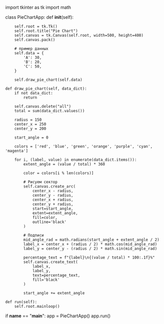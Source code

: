 import tkinter as tk
import math

class PieChartApp:
    def __init__(self):

        self.root = tk.Tk()
        self.root.title("Pie Chart")
        self.canvas = tk.Canvas(self.root, width=500, height=400)
        self.canvas.pack()

        # пример данных
        self.data = {
            'A': 30,
            'B': 20,
            'C': 50,
        }

        self.draw_pie_chart(self.data)

    def draw_pie_chart(self, data_dict):
        if not data_dict:
            return

        self.canvas.delete("all")
        total = sum(data_dict.values())

        radius = 150
        center_x = 250
        center_y = 200

        start_angle = 0

        colors = ['red', 'blue', 'green', 'orange', 'purple', 'cyan', 'magenta']

        for i, (label, value) in enumerate(data_dict.items()):
            extent_angle = (value / total) * 360

            color = colors[i % len(colors)]

            # Рисуем сектор
            self.canvas.create_arc(
                center_x - radius,
                center_y - radius,
                center_x + radius,
                center_y + radius,
                start=start_angle,
                extent=extent_angle,
                fill=color,
                outline='black'
            )

            # Подписи
            mid_angle_rad = math.radians(start_angle + extent_angle / 2)
            label_x = center_x + (radius / 2) * math.cos(mid_angle_rad)
            label_y = center_y - (radius / 2) * math.sin(mid_angle_rad)

            percentage_text = f"{label}\n{(value / total) * 100:.1f}%"
            self.canvas.create_text(
                label_x,
                label_y,
                text=percentage_text,
                fill='black'
            )

            start_angle += extent_angle

    def run(self):
        self.root.mainloop()

if __name__ == "__main__":
    app = PieChartApp()
    app.run()
